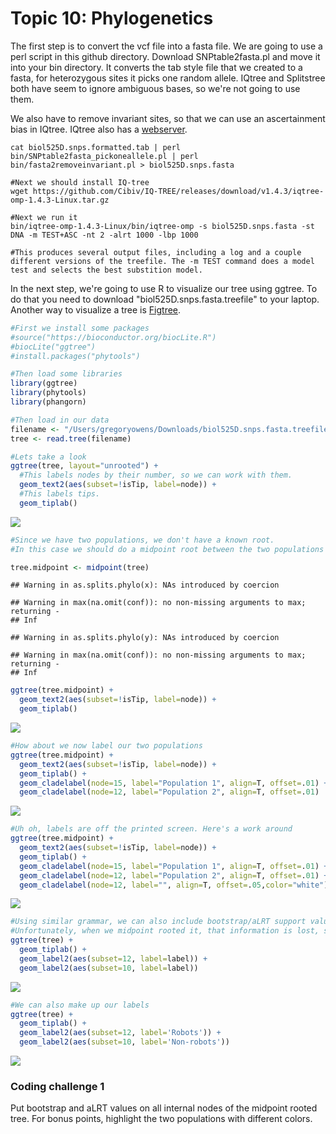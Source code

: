 # Topic 10: Phylogenetics

The first step is to convert the vcf file into a fasta file. We are going to use a perl script in this github directory. Download SNPtable2fasta.pl and move it into your bin directory. It converts the tab style file that we created to a fasta, for heterozygous sites it picks one random allele. IQtree and Splitstree both have seem to ignore ambiguous bases, so we're not going to use them.

We also have to remove invariant sites, so that we can use an ascertainment bias in IQtree. 
IQtree also has a [webserver](http://iqtree.cibiv.univie.ac.at/).

```
cat biol525D.snps.formatted.tab | perl bin/SNPtable2fasta_pickoneallele.pl | perl bin/fasta2removeinvariant.pl > biol525D.snps.fasta

#Next we should install IQ-tree
wget https://github.com/Cibiv/IQ-TREE/releases/download/v1.4.3/iqtree-omp-1.4.3-Linux.tar.gz

#Next we run it
bin/iqtree-omp-1.4.3-Linux/bin/iqtree-omp -s biol525D.snps.fasta -st DNA -m TEST+ASC -nt 2 -alrt 1000 -lbp 1000

#This produces several output files, including a log and a couple different versions of the treefile. The -m TEST command does a model test and selects the best substition model. 
```
In the next step, we're going to use R to visualize our tree using ggtree. To do that you need to download "biol525D.snps.fasta.treefile" to your laptop. Another way to visualize a tree is [Figtree](http://tree.bio.ed.ac.uk/software/figtree/).


``` r
#First we install some packages
#source("https://bioconductor.org/biocLite.R")
#biocLite("ggtree")
#install.packages("phytools")

#Then load some libraries
library(ggtree)
library(phytools)
library(phangorn)
```

``` r
#Then load in our data
filename <- "/Users/gregoryowens/Downloads/biol525D.snps.fasta.treefile"
tree <- read.tree(filename)

#Lets take a look
ggtree(tree, layout="unrooted") +
  #This labels nodes by their number, so we can work with them.
  geom_text2(aes(subset=!isTip, label=node)) + 
  #This labels tips.
  geom_tiplab() 
```

![](figure/ggtree-1.png)

``` r
#Since we have two populations, we don't have a known root. 
#In this case we should do a midpoint root between the two populations

tree.midpoint <- midpoint(tree)
```

    ## Warning in as.splits.phylo(x): NAs introduced by coercion

    ## Warning in max(na.omit(conf)): no non-missing arguments to max; returning -
    ## Inf

    ## Warning in as.splits.phylo(y): NAs introduced by coercion

    ## Warning in max(na.omit(conf)): no non-missing arguments to max; returning -
    ## Inf

``` r
ggtree(tree.midpoint) +
  geom_text2(aes(subset=!isTip, label=node)) + 
  geom_tiplab() 
```

![](figure/ggtree-2.png)

``` r
#How about we now label our two populations
ggtree(tree.midpoint) +
  geom_text2(aes(subset=!isTip, label=node)) + 
  geom_tiplab() +
  geom_cladelabel(node=15, label="Population 1", align=T, offset=.01) +
  geom_cladelabel(node=12, label="Population 2", align=T, offset=.01)
```

![](figure/ggtree-3.png)

``` r
#Uh oh, labels are off the printed screen. Here's a work around
ggtree(tree.midpoint) +
  geom_text2(aes(subset=!isTip, label=node)) + 
  geom_tiplab() +
  geom_cladelabel(node=15, label="Population 1", align=T, offset=.01) +
  geom_cladelabel(node=12, label="Population 2", align=T, offset=.01) + 
  geom_cladelabel(node=12, label="", align=T, offset=.05,color="white")
```

![](figure/ggtree-4.png)

``` r
#Using similar grammar, we can also include bootstrap/aLRT support values for nodes. 
#Unfortunately, when we midpoint rooted it, that information is lost, so lets put info on the original tree
ggtree(tree) +
  geom_tiplab() +
  geom_label2(aes(subset=12, label=label)) +
  geom_label2(aes(subset=10, label=label)) 
```

![](figure/ggtree-5.png)

``` r
#We can also make up our labels
ggtree(tree) +
  geom_tiplab() +
  geom_label2(aes(subset=12, label='Robots')) +
  geom_label2(aes(subset=10, label='Non-robots')) 
```

![](figure/ggtree-6.png)

### Coding challenge 1

Put bootstrap and aLRT values on all internal nodes of the midpoint rooted tree. For bonus points, highlight the two populations with different colors.


